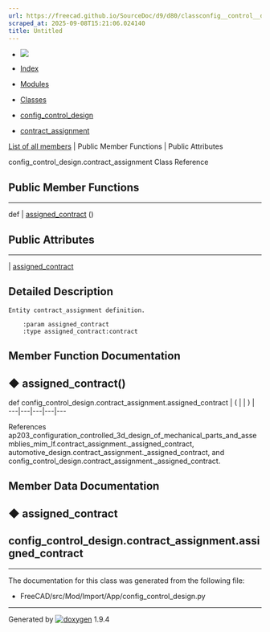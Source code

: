 ```yaml
---
url: https://freecad.github.io/SourceDoc/d9/d80/classconfig__control__design_1_1contract__assignment.html
scraped_at: 2025-09-08T15:21:06.024140
title: Untitled
---
```


  * [ ![](https://www.freecad.org/svg/logo-freecad.svg) ](https://freecadweb.org "FreeCAD")
  * [Index](../../index.html "Index")
  * [Modules](../../modules.html "Modules list")
  * [Classes](../../annotated.html "Annotated list")

  * [config_control_design](../../d4/d07/namespaceconfig__control__design.html)
  * [contract_assignment](../../d9/d80/classconfig__control__design_1_1contract__assignment.html)

[List of all members](../../da/d85/classconfig__control__design_1_1contract__assignment-members.html) | Public Member Functions | Public Attributes

config_control_design.contract_assignment Class Reference

##  Public Member Functions  
  
---  
def | [assigned_contract](../../d9/d80/classconfig__control__design_1_1contract__assignment.html#ae05c19867a26478838b521ce5919a09c) ()  
  
##  Public Attributes  
  
---  
|
[assigned_contract](../../d9/d80/classconfig__control__design_1_1contract__assignment.html#ab66c324893572e86588fcc76f896f0e8)  
  
## Detailed Description

    
    
    Entity contract_assignment definition.
    
        :param assigned_contract
        :type assigned_contract:contract

## Member Function Documentation

## ◆ assigned_contract()

def config_control_design.contract_assignment.assigned_contract  | ( | | ) |   
---|---|---|---|---  
  
References
ap203_configuration_controlled_3d_design_of_mechanical_parts_and_assemblies_mim_lf.contract_assignment._assigned_contract,
automotive_design.contract_assignment._assigned_contract, and
config_control_design.contract_assignment._assigned_contract.

## Member Data Documentation

## ◆ assigned_contract

config_control_design.contract_assignment.assigned_contract  
---  
  
* * *

The documentation for this class was generated from the following file:

  * FreeCAD/src/Mod/Import/App/config_control_design.py

* * *

Generated by
[![doxygen](../../doxygen.svg)](https://www.doxygen.org/index.html) 1.9.4

